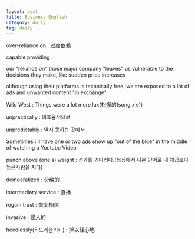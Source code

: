 ```yaml
---
layout: post
title: Business English
category: daily
tag: daily
---
```


over-reliance on : 过度依赖

capable providing :

our "reliance on" those major company "leaves" us vulnerable to the decisions they make, like sudden price increases

although using their platforms is technically free, we are exposed to a lot of ads and unwanted content "in exchange"

Wild West : Things were a lot more lax(松懈的(song xie))

unpractically : 비효율적으로

unpredictably : 알지 못하는 곳에서

Sometimes i'll have one or two ads show up "out of the blue" in the middle of watching a Youtube Video

punch above (one's) weight : 성과를 기다리다.(복싱에서 나온 단어로 내 체급보다 높은사람을 치다)

democratized : 分散的

intermediary service : 直播

regain trust : 恢复相信

invasive : 侵入的

heedlessly(히드레슬리ㄴ) : 掉以轻心地
